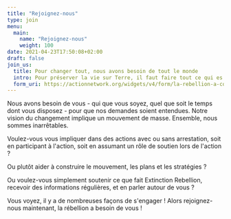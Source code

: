 ```yaml
---
title: "Rejoignez-nous"
type: join
menu:
  main:
    name: "Rejoignez-nous"
    weight: 100
date: 2021-04-23T17:50:08+02:00
draft: false
join_us:
  title: Pour changer tout, nous avons besoin de tout le monde
  intro: Pour préserver la vie sur Terre, il faut faire tout ce qui es en notre possible. La rébellion a besoin de vous, quel que soit le rôle que vous voulez jouer.
  form_uri: https://actionnetwork.org/widgets/v4/form/la-rebellion-a-commence-rejoins-nous
---
```


Nous avons besoin de vous - qui que vous soyez, quel que soit le temps dont vous disposez - pour que nos demandes soient entendues. Notre vision du changement implique un mouvement de masse. Ensemble, nous sommes inarrêtables.

Voulez-vous vous impliquer dans des actions avec ou sans arrestation, soit en participant à l'action, soit en assumant un rôle de soutien lors de l'action ?

Ou plutôt aider à construire le mouvement, les plans et les stratégies ?

Ou voulez-vous simplement soutenir ce que fait Extinction Rebellion, recevoir des informations régulières, et en parler autour de vous ?

Vous voyez, il y a de nombreuses façons de s'engager ! Alors rejoignez-nous maintenant, la rébellion a besoin de vous !

